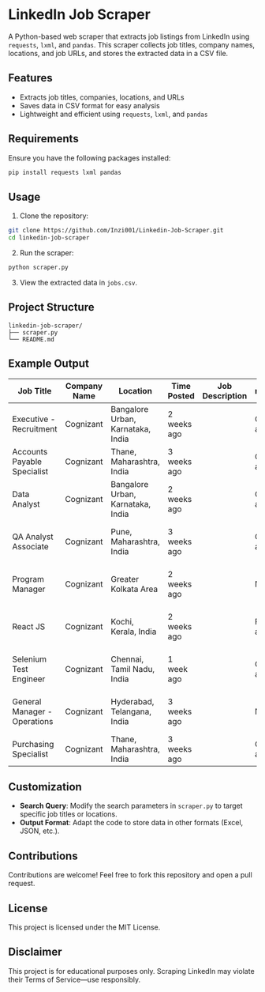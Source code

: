 # LinkedIn Job Scraper

A Python-based web scraper that extracts job listings from LinkedIn using `requests`, `lxml`, and `pandas`. This scraper collects job titles, company names, locations, and job URLs, and stores the extracted data in a CSV file.

## Features

- Extracts job titles, companies, locations, and URLs
- Saves data in CSV format for easy analysis
- Lightweight and efficient using `requests`, `lxml`, and `pandas`

## Requirements

Ensure you have the following packages installed:

```bash
pip install requests lxml pandas
```

## Usage

1. Clone the repository:

```bash
git clone https://github.com/Inzi001/Linkedin-Job-Scraper.git
cd linkedin-job-scraper
```

2. Run the scraper:

```bash
python scraper.py
```

3. View the extracted data in `jobs.csv`.

## Project Structure

```
linkedin-job-scraper/
├── scraper.py
└── README.md
```

## Example Output

| Job Title                  | Company Name   | Location                        | Time Posted    | Job Description                 | num_applicants     | Seniority Level    | Employment Type    | Job Function                     | Industries                          | URL                             |
|----------------------------|----------------|---------------------------------|---------------|---------------------------------|--------------------|-------------------|-------------------|----------------------------------|-------------------------------------|----------------------------------|
| Executive - Recruitment    | Cognizant      | Bangalore Urban, Karnataka, India | 2 weeks ago   |                                | Over 200 applicants | Entry level       | Full-time         | Human Resources                  | IT Services and Consulting          | https://in.linkedin.com/jobs/view/executive-recruitment-at-cognizant-4138163199 |
| Accounts Payable Specialist| Cognizant      | Thane, Maharashtra, India        | 3 weeks ago   |                                | Over 200 applicants | Mid-Senior level  | Full-time         | Accounting/Auditing              | Financial Services                  | https://in.linkedin.com/jobs/view/accounts-payable-specialist-at-cognizant-4158449083 |
| Data Analyst               | Cognizant      | Bangalore Urban, Karnataka, India | 2 weeks ago   |                                | Over 200 applicants | Entry level       | Full-time         | Information Technology           | IT Services and Consulting          | https://in.linkedin.com/jobs/view/data-analyst-at-cognizant-4159393406 |
| QA Analyst Associate       | Cognizant      | Pune, Maharashtra, India         | 3 weeks ago   |                                | Over 200 applicants | Entry level       | Full-time         | Quality Assurance                | IT Services and Consulting          | https://in.linkedin.com/jobs/view/qa-analyst-associate-at-cognizant-4137290936 |
| Program Manager            | Cognizant      | Greater Kolkata Area             | 2 weeks ago   |                                | Not Available      | Entry level       | Full-time         | Project Management and IT        | IT Services and Consulting          | https://in.linkedin.com/jobs/view/program-manager-at-cognizant-4165755261 |
| React JS                   | Cognizant      | Kochi, Kerala, India             | 2 weeks ago   |                                | First 25 applicants | Not Applicable    | Full-time         | Other                            | IT Services and Consulting          | https://in.linkedin.com/jobs/view/react-js-at-cognizant-4159389817 |
| Selenium Test Engineer     | Cognizant      | Chennai, Tamil Nadu, India       | 1 week ago    |                                | Over 200 applicants | Entry level       | Full-time         | Engineering and Information Tech | IT Services and Consulting          | https://in.linkedin.com/jobs/view/selenium-test-engineer-at-cognizant-4174259024 |
| General Manager - Operations| Cognizant      | Hyderabad, Telangana, India      | 3 weeks ago   |                                | Not Available      | Executive         | Full-time         | Management and Manufacturing     | IT Services and Consulting          | https://in.linkedin.com/jobs/view/general-manager-operations-at-cognizant-4142231832 |
| Purchasing Specialist      | Cognizant      | Thane, Maharashtra, India        | 3 weeks ago   |                                | Over 200 applicants | Mid-Senior level  | Full-time         | Purchasing and Supply Chain      | Financial Services                  | https://in.linkedin.com/jobs/view/purchasing-specialist-at-cognizant-4158454245 |


## Customization

- **Search Query**: Modify the search parameters in `scraper.py` to target specific job titles or locations.
- **Output Format**: Adapt the code to store data in other formats (Excel, JSON, etc.).

## Contributions

Contributions are welcome! Feel free to fork this repository and open a pull request.

## License

This project is licensed under the MIT License.

## Disclaimer

This project is for educational purposes only. Scraping LinkedIn may violate their Terms of Service—use responsibly.

